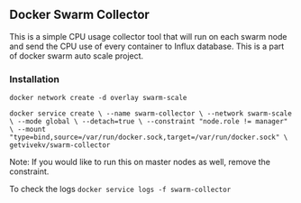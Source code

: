 
## Docker Swarm Collector 

This is a simple CPU usage collector tool that will run on each swarm node and send the CPU use of every container to Influx database.
This is a part of docker swarm auto scale project.

### Installation

`docker network create -d overlay swarm-scale`

`docker service create \
    --name swarm-collector \
    --network swarm-scale \
    --mode global \
    --detach=true \
    --constraint "node.role != manager" \
    --mount "type=bind,source=/var/run/docker.sock,target=/var/run/docker.sock" \
    getvivekv/swarm-collector`

Note: If you would like to run this on master nodes as well, remove the constraint.

To check the logs 
`docker service logs -f swarm-collector`